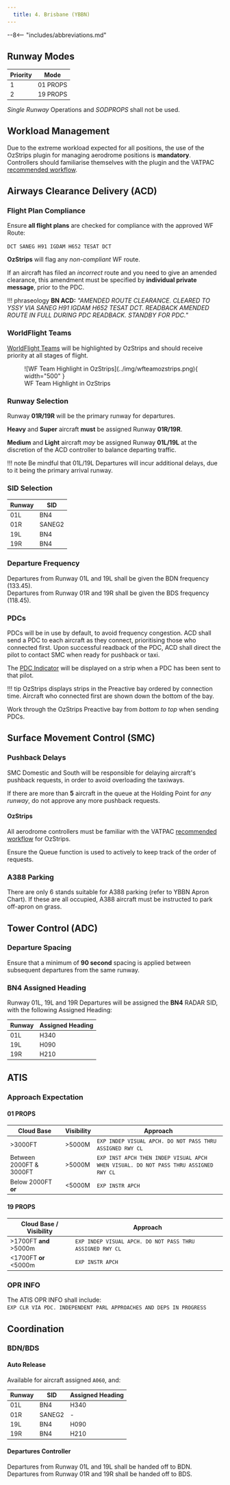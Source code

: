 ```yaml
---
  title: 4. Brisbane (YBBN)
---
```


--8<-- "includes/abbreviations.md"

## Runway Modes

| Priority | Mode |
| ---------- | --- |
|  1 | 01 PROPS |
|  2  | 19 PROPS |

*Single Runway* Operations and *SODPROPS* shall not be used.

## Workload Management
Due to the extreme workload expected for all positions, the use of the OzStrips plugin for managing aerodrome positions is **mandatory**. Controllers should familiarise themselves with the plugin and the VATPAC [recommended workflow](../../../../client/towerstrips/#recommended-workflow).

## Airways Clearance Delivery (ACD)
### Flight Plan Compliance
Ensure **all flight plans** are checked for compliance with the approved WF Route:

`DCT SANEG H91 IGDAM H652 TESAT DCT`

**OzStrips** will flag any *non-compliant* WF route.

If an aircraft has filed an *incorrect* route and you need to give an amended clearance, this amendment must be specified by **individual private message**, prior to the PDC.

!!! phraseology
    **BN ACD:** *"AMENDED ROUTE CLEARANCE. CLEARED TO YSSY VIA SANEG H91 IGDAM H652 TESAT DCT. READBACK AMENDED ROUTE IN FULL DURING PDC READBACK. STANDBY FOR PDC."*

### WorldFlight Teams
[WorldFlight Teams](../../../../#official-team-callsigns) will be highlighted by OzStrips and should receive priority at all stages of flight.

<figure markdown>
![WF Team Highlight in OzStrips](../img/wfteamozstrips.png){ width="500" }
<figcaption>WF Team Highlight in OzStrips</figcaption>
</figure>

### Runway Selection
Runway **01R/19R** will be the primary runway for departures.

**Heavy** and **Super** aircraft **must** be assigned Runway **01R/19R**.

**Medium** and **Light** aircraft *may* be assigned Runway **01L/19L** at the discretion of the ACD controller to balance departing traffic.

!!! note
    Be mindful that 01L/19L Departures will incur additional delays, due to it being the primary arrival runway.

### SID Selection

| Runway | SID |
| ---------- | --- |
| 01L  | BN4 |
| 01R  | SANEG2 |
| 19L  | BN4 |
| 19R  | BN4 |

### Departure Frequency
Departures from Runway 01L and 19L shall be given the BDN frequency (133.45).  
Departures from Runway 01R and 19R shall be given the BDS frequency (118.45).

### PDCs
PDCs will be in use by default, to avoid frequency congestion. ACD shall send a PDC to each aircraft as they connect, prioritising those who connected first. Upon successful readback of the PDC, ACD shall direct the pilot to contact SMC when ready for pushback or taxi.

The [PDC Indicator](../../../client/towerstrips.md#strips) will be displayed on a strip when a PDC has been sent to that pilot.

!!! tip
    OzStrips displays strips in the Preactive bay ordered by connection time. Aircraft who connected first are shown down the bottom of the bay.

Work through the OzStrips Preactive bay from *bottom to top* when sending PDCs.

## Surface Movement Control (SMC)
### Pushback Delays
SMC Domestic and South will be responsible for delaying aircraft's pushback requests, in order to avoid overloading the taxiways.

If there are more than **5** aircraft in the queue at the Holding Point for *any runway*, do not approve any more pushback requests.

#### OzStrips
All aerodrome controllers must be familiar with the VATPAC [recommended workflow](../../../../client/towerstrips/#recommended-workflow) for OzStrips.

Ensure the Queue function is used to actively to keep track of the order of requests.

### A388 Parking
There are only 6 stands suitable for A388 parking (refer to YBBN Apron Chart). If these are all occupied, A388 aircraft must be instructed to park off-apron on grass.

## Tower Control (ADC)
### Departure Spacing
Ensure that a minimum of **90 second** spacing is applied between subsequent departures from the same runway.

### BN4 Assigned Heading
Runway 01L, 19L and 19R Departures will be assigned the **BN4** RADAR SID, with the following Assigned Heading:

| Runway | Assigned Heading |
| ---------- | --- |
| 01L      | H340 |
| 19L      | H090 |
| 19R      | H210 |

## ATIS
### Approach Expectation
#### 01 PROPS

| Cloud Base             | Visibility     | Approach                             |
| -----------------------| -------------- | -------------------------------------|
| >3000FT                | >5000M         | `EXP INDEP VISUAL APCH. DO NOT PASS THRU ASSIGNED RWY CL` |
| Between 2000FT & 3000FT| >5000M         | `EXP INST APCH THEN INDEP VISUAL APCH WHEN VISUAL. DO NOT PASS THRU ASSIGNED RWY CL`|
| Below 2000FT **or**    | <5000M         | `EXP INSTR APCH`                |

#### 19 PROPS

| Cloud Base / Visibility             | Approach                             |
| -----------------------| -------------------------------------|
| >1700FT **and** >5000m  | `EXP INDEP VISUAL APCH. DO NOT PASS THRU ASSIGNED RWY CL` |
| <1700FT **or** <5000m    | `EXP INSTR APCH`                |

### OPR INFO
The ATIS OPR INFO shall include:  
`EXP CLR VIA PDC. INDEPENDENT PARL APPROACHES AND DEPS IN PROGRESS`

## Coordination
### BDN/BDS
#### Auto Release
Available for aircraft assigned `A060`, and:

| Runway | SID | Assigned Heading |
| ---------- | --- | --- |
| 01L  | BN4 | H340 |
| 01R  | SANEG2 | - |
| 19L  | BN4 | H090 |
| 19R  | BN4 | H210 |

#### Departures Controller
Departures from Runway 01L and 19L shall be handed off to BDN.  
Departures from Runway 01R and 19R shall be handed off to BDS.